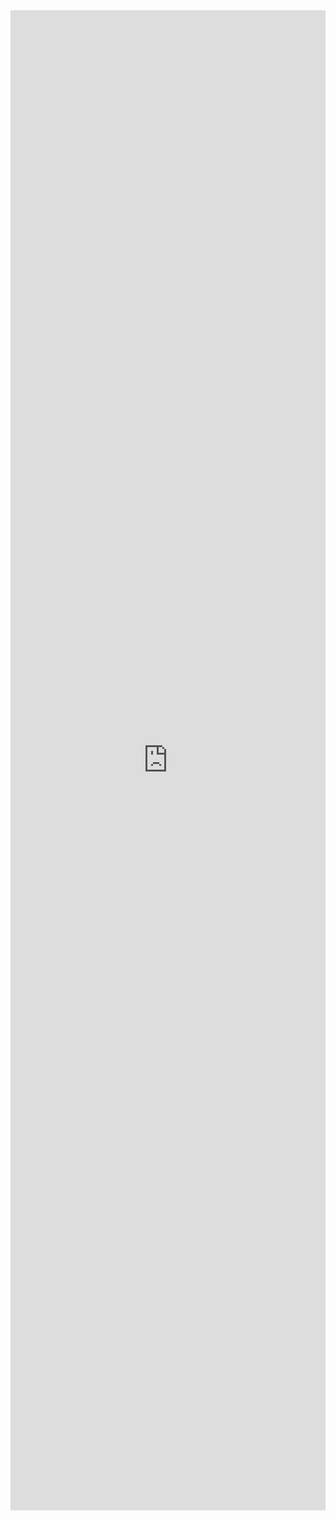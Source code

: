 <iframe width="100%" height="2400" src="https://www.docdroid.net/2FOligw/javascript.pdf" frameborder="0" allowtransparency allowfullscreen></iframe>

